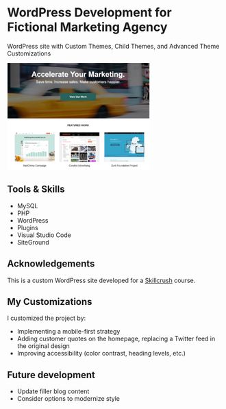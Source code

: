# WordPress Development for Fictional Marketing Agency

WordPress site with Custom Themes, Child Themes, and Advanced Theme Customizations

<img src="wp-content/themes/accelerate-theme-child/screenshot.png" alt="screenshot preview of the front page" height="250px">

## Tools & Skills
- MySQL
- PHP
- WordPress
- Plugins
- Visual Studio Code
- SiteGround

## Acknowledgements
This is a custom WordPress site developed for a <a href="https://skillcrush.com/" target="_blank">Skillcrush</a> course. 

## My Customizations
I customized the project by:
- Implementing a mobile-first strategy
- Adding customer quotes on the homepage, replacing a Twitter feed in the original design
- Improving accessibility (color contrast, heading levels, etc.)

## Future development
- Update filler blog content
- Consider options to modernize style

